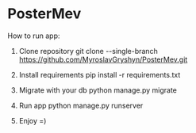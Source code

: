 # PosterMev

How to run app:

1) Clone repository
    git clone --single-branch https://github.com/MyroslavGryshyn/PosterMev.git

2) Install requirements
    pip install -r requirements.txt

3) Migrate with your db
    python manage.py migrate

4) Run app
    python manage.py runserver

5) Enjoy =)
